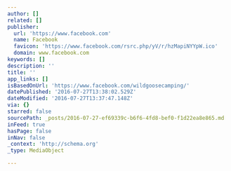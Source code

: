 ```yaml
---
author: []
related: []
publisher:
  url: 'https://www.facebook.com'
  name: Facebook
  favicon: 'https://www.facebook.com/rsrc.php/yV/r/hzMapiNYYpW.ico'
  domain: www.facebook.com
keywords: []
description: ''
title: ''
app_links: []
isBasedOnUrl: 'https://www.facebook.com/wildgoosecamping/'
datePublished: '2016-07-27T13:38:02.529Z'
dateModified: '2016-07-27T13:37:47.148Z'
via: {}
starred: false
sourcePath: _posts/2016-07-27-ef69339c-b6f6-4fd8-bef0-f1d22ea8e865.md
inFeed: true
hasPage: false
inNav: false
_context: 'http://schema.org'
_type: MediaObject

---
```

